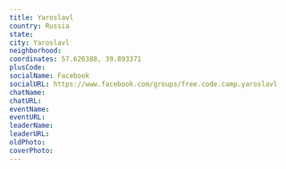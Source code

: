 ```yaml
---
title: Yaroslavl
country: Russia
state: 
city: Yaroslavl
neighborhood: 
coordinates: 57.626388, 39.893371
plusCode:
socialName: Facebook
socialURL: https://www.facebook.com/groups/free.code.camp.yaroslavl
chatName:
chatURL:
eventName:
eventURL:
leaderName:
leaderURL:
oldPhoto: 
coverPhoto:
---
```

